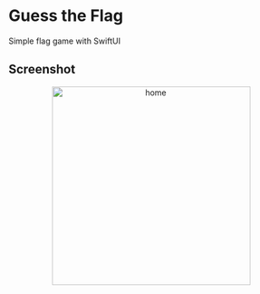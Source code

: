 # Guess the Flag
Simple flag game with SwiftUI

## Screenshot
<div align="center">
  <img width="350" alt="home" src="https://github.com/mrthnby/guess_the_flag/assets/72457200/3e613f14-2b73-4d47-a45e-c9f89dbda2a0">
</div>
